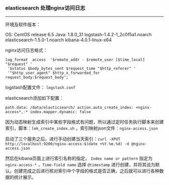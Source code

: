 ### elasticsearch 处理nginx访问日志

---

环境及软件版本：

OS: CentOS release 6.5
Java: 1.8.0_31
logstash-1.4.2-1_2c0f5a1.noarch
elasticsearch-1.5.0-1.noarch
kibana-4.0.1-linux-x64

nginx访问日志格式：

```
log_format  access  '$remote_addr - $remote_user [$time_local] "$request" '
 '$status $body_bytes_sent $request_time "$http_referer" '
 '"$http_user_agent" $http_x_forwarded_for request_body:$request_body';
```

logstash配置文件： `logstash.conf`

elasticsearch添加如下配置：

`path.data: /data/elasticsearch/
action.auto_create_index: +nginx-access*,-*
index.mapper.dynamic: false`

因为动态映射生成索引中某些字段格式有问题，所以通过定时任务执行脚本来创建索引，脚本：`lek_create_index.sh` ，索引映射json文件：`nginx-access.json`

启动了三个服务之后，进行手动创建当天索引：`curl -XPUT http://localhost:9200/nginx-access-$(date +%Y.%m.%d) -d @nginx-access.json`

然后在kibana页面上进行索引名称的指定， `Index name or pattern` 指定为 `nginx-access-*` ，`Time-field name` 选择 `@timestamp` 进行创建，并将其设为默认。创建完成之后进行核对索引中个字段的格式是否正确，之后就可以进行各种数据的统计展示。
